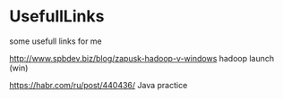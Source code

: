 # UsefullLinks
some usefull links for me


http://www.spbdev.biz/blog/zapusk-hadoop-v-windows hadoop launch (win)

https://habr.com/ru/post/440436/ Java practice
